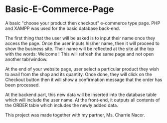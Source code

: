 # Basic-E-Commerce-Page
A basic "choose your product then checkout" e-commerce type page. PHP and XAMPP was used for the basic database back-end.

The first thing that the user will be asked is to input their name once they access the page. Once the user inputs his/her name, then it will proceed to show the business site. Their name will be reflected at the site at the top with the words: Welcome <name>! This will refresh the same page and not open another tab/window.

At the end of your website page, user select a particular product they wish to avail from the shop and its quantity. Once done, they will click on the Checkout button then it will show a confirmation message that the order has been processed. 

At the backend part, this new data will be inserted into the database table which will include the user name. At the front-end, it outputs all contents of the ORDER table which includes the newly added data. 

This project was made together with my partner, Ms. Charrie Nacor.
